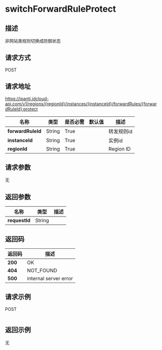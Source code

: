 # switchForwardRuleProtect


## 描述
非网站类规则切换成防御状态

## 请求方式
POST

## 请求地址
https://ipanti.jdcloud-api.com/v1/regions/{regionId}/instances/{instanceId}/forwardRules/{forwardRuleId}:protect

|名称|类型|是否必需|默认值|描述|
|---|---|---|---|---|
|**forwardRuleId**|String|True||转发规则id|
|**instanceId**|String|True||实例id|
|**regionId**|String|True||Region ID|

## 请求参数
无


## 返回参数
|名称|类型|描述|
|---|---|---|
|**requestId**|String||



## 返回码
|返回码|描述|
|---|---|
|**200**|OK|
|**404**|NOT_FOUND|
|**500**|internal server error|

## 请求示例
POST
```

```

## 返回示例
无
